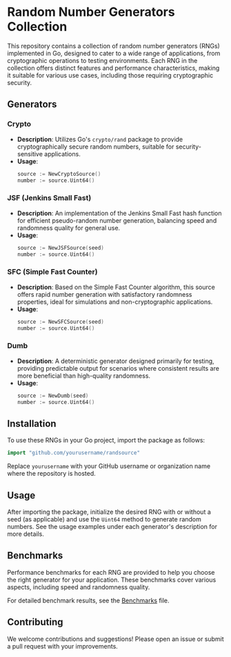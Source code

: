 # Random Number Generators Collection

This repository contains a collection of random number generators (RNGs) implemented in Go, designed to cater to a wide
range of applications, from cryptographic operations to testing environments. Each RNG in the collection offers distinct
features and performance characteristics, making it suitable for various use cases, including those requiring
cryptographic security.

## Generators

### Crypto

- **Description**: Utilizes Go's `crypto/rand` package to provide cryptographically secure random numbers, suitable for
  security-sensitive applications.
- **Usage**:
  ```go
  source := NewCryptoSource()
  number := source.Uint64()
  ```

### JSF (Jenkins Small Fast)

- **Description**: An implementation of the Jenkins Small Fast hash function for efficient pseudo-random number
  generation, balancing speed and randomness quality for general use.
- **Usage**:
  ```go
  source := NewJSFSource(seed)
  number := source.Uint64()
  ```

### SFC (Simple Fast Counter)

- **Description**: Based on the Simple Fast Counter algorithm, this source offers rapid number generation with
  satisfactory randomness properties, ideal for simulations and non-cryptographic applications.
- **Usage**:
  ```go
  source := NewSFCSource(seed)
  number := source.Uint64()
  ```

### Dumb

- **Description**: A deterministic generator designed primarily for testing, providing predictable output for scenarios
  where consistent results are more beneficial than high-quality randomness.
- **Usage**:
  ```go
  source := NewDumb(seed)
  number := source.Uint64()
  ```

## Installation

To use these RNGs in your Go project, import the package as follows:

```go
import "github.com/yourusername/randsource"
```

Replace `yourusername` with your GitHub username or organization name where the repository is hosted.

## Usage

After importing the package, initialize the desired RNG with or without a seed (as applicable) and use the `Uint64`
method to generate random numbers. See the usage examples under each generator's description for more details.

## Benchmarks

Performance benchmarks for each RNG are provided to help you choose the right generator for your application. These
benchmarks cover various aspects, including speed and randomness quality.

For detailed benchmark results, see
the [Benchmarks](https://github.com/inovacc/gofakeit/blob/master/source/BENCHMARKS.md) file.

## Contributing

We welcome contributions and suggestions! Please open an issue or submit a pull request with your improvements.

